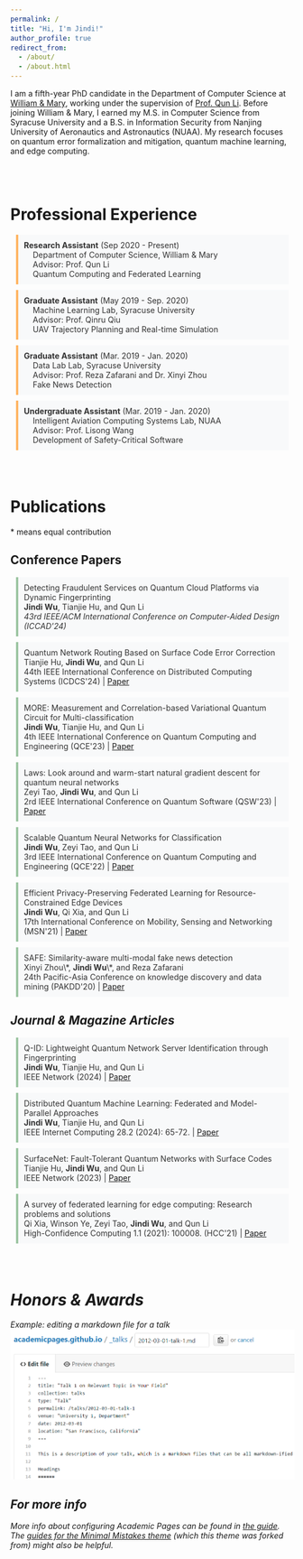 ```yaml
---
permalink: /
title: "Hi, I'm Jindi!"
author_profile: true
redirect_from: 
  - /about/
  - /about.html
---
```


I am a fifth-year PhD candidate in the Department of Computer Science at [William & Mary](https://www.wm.edu/), working under the supervision of [Prof. Qun Li](https://www.cs.wm.edu/~liqun/). Before joining William & Mary, I earned my M.S. in Computer Science from Syracuse University and a B.S. in Information Security from Nanjing University of Aeronautics and Astronautics (NUAA). My research focuses on quantum error formalization and mitigation, quantum machine learning, and edge computing.

<br>
<br>

Professional Experience
======

<style>
    .blue-quote {
        border-left: 4px solid #ffb563; /* Orange border */
        background-color: #f8f9fa; /* Light grey background */
        color: #333; /* Dark grey text color */
        padding: 10px 10px;
        margin: 10px;
        font-style: normal;
    }
  
  .green-quote {
        border-left: 4px solid #9cc5a1; /* Orange border */
        background-color: #f8f9fa; /* Light grey background */
        color: #333; /* Dark grey text color */
        padding: 10px 10px;
        margin: 10px;
      font-style: normal;
    }
</style>

<blockquote class="blue-quote">
<strong>Research Assistant</strong> (Sep 2020 - Present) <br>
&nbsp; &nbsp; Department of Computer Science, William & Mary <br>
&nbsp; &nbsp; Advisor: Prof. Qun Li <br>
&nbsp; &nbsp; Quantum Computing and Federated Learning
</blockquote>

<blockquote class="blue-quote">
<strong>Graduate Assistant</strong> (May 2019 - Sep. 2020) <br>
&nbsp; &nbsp; Machine Learning Lab, Syracuse University <br>
&nbsp; &nbsp; Advisor: Prof. Qinru Qiu <br>
&nbsp; &nbsp; UAV Trajectory Planning and Real-time Simulation
</blockquote>

<blockquote class="blue-quote">
<strong>Graduate Assistant</strong> (Mar. 2019 - Jan. 2020) <br>
&nbsp; &nbsp; Data Lab Lab, Syracuse University <br>
&nbsp; &nbsp; Advisor: Prof. Reza Zafarani and Dr. Xinyi Zhou <br>
&nbsp; &nbsp; Fake News Detection
</blockquote>

<blockquote class="blue-quote">
<strong>Undergraduate Assistant</strong> (Mar. 2019 - Jan. 2020) <br>
&nbsp; &nbsp; Intelligent Aviation Computing Systems Lab, NUAA <br>
&nbsp; &nbsp; Advisor: Prof. Lisong Wang <br>
&nbsp; &nbsp; Development of Safety-Critical Software
</blockquote>

<br>
<br>

Publications
======
\* means equal contribution


Conference Papers
------
<blockquote class="green-quote">
Detecting Fraudulent Services on Quantum Cloud Platforms via Dynamic Fingerprinting <br>
<strong>Jindi Wu</strong>, Tianjie Hu, and Qun Li <br> 
<em>43rd IEEE/ACM International Conference on Computer-Aided Design (ICCAD'24)
<!--   <a href="[https://ixstudio.net](https://arxiv.org/pdf/2408.11203)">Paper</a> -->
</blockquote>

<blockquote class="green-quote">
Quantum Network Routing Based on Surface Code Error Correction <br>
Tianjie Hu, <strong>Jindi Wu</strong>, and Qun Li <br> 
44th IEEE International Conference on Distributed Computing Systems (ICDCS'24) | 
  <a href="https://ieeexplore.ieee.org/stamp/stamp.jsp?arnumber=10631008">Paper</a>
<!--   [Paper](https://ieeexplore.ieee.org/stamp/stamp.jsp?arnumber=10631008)   -->
</blockquote>

<blockquote class="green-quote">
MORE: Measurement and Correlation-based Variational Quantum Circuit for Multi-classification <br>
<strong>Jindi Wu</strong>, Tianjie Hu, and Qun Li <br> 
4th IEEE International Conference on Quantum Computing and Engineering (QCE'23) | 
  <a href="https://ieeexplore.ieee.org/stamp/stamp.jsp?arnumber=10313792">Paper</a>
<!--   [Paper](https://ieeexplore.ieee.org/stamp/stamp.jsp?arnumber=10313792) -->
</blockquote>

<blockquote class="green-quote">
Laws: Look around and warm-start natural gradient descent for quantum neural networks <br>
Zeyi Tao, <strong>Jindi Wu</strong>, and Qun Li <br> 
2rd IEEE International Conference on Quantum Software (QSW'23) | 
  <a href="https://ieeexplore.ieee.org/stamp/stamp.jsp?arnumber=10234243">Paper</a>
<!--   [Paper](https://ieeexplore.ieee.org/stamp/stamp.jsp?arnumber=10234243)   -->
</blockquote>

<blockquote class="green-quote">
Scalable Quantum Neural Networks for Classification <br>
<strong>Jindi Wu</strong>, Zeyi Tao, and Qun Li <br> 
3rd IEEE International Conference on Quantum Computing and Engineering (QCE'22) | 
  <a href="https://ieeexplore.ieee.org/stamp/stamp.jsp?arnumber=9951212">Paper</a>
<!--   [Paper](https://ieeexplore.ieee.org/stamp/stamp.jsp?arnumber=9951212) -->
</blockquote>

<blockquote class="green-quote">
Efficient Privacy-Preserving Federated Learning for Resource-Constrained Edge Devices <br>
<strong>Jindi Wu</strong>, Qi Xia, and Qun Li <br> 
17th International Conference on Mobility, Sensing and Networking (MSN'21) | 
  <a href="https://par.nsf.gov/servlets/purl/10358911">Paper</a>
<!--   [Paper](https://par.nsf.gov/servlets/purl/10358911) -->
</blockquote>

<blockquote class="green-quote">
SAFE: Similarity-aware multi-modal fake news detection <br>
Xinyi Zhou\*, <strong>Jindi Wu</strong>\*, and Reza Zafarani <br> 
24th Pacific-Asia Conference on knowledge discovery and data mining (PAKDD'20) | 
  <a href="https://www.ncbi.nlm.nih.gov/pmc/articles/PMC7206257/">Paper</a>
<!--   [Paper](https://www.ncbi.nlm.nih.gov/pmc/articles/PMC7206257/) -->
</blockquote>





Journal & Magazine Articles
------
<blockquote class="green-quote">
Q-ID: Lightweight Quantum Network Server Identification through Fingerprinting <br>
<strong>Jindi Wu</strong>, Tianjie Hu, and Qun Li <br> 
IEEE Network (2024) | 
  <a href="https://ieeexplore.ieee.org/stamp/stamp.jsp?arnumber=10530432">Paper</a>
<!--   [Paper](https://ieeexplore.ieee.org/stamp/stamp.jsp?arnumber=10530432) -->
</blockquote>

<blockquote class="green-quote">
Distributed Quantum Machine Learning: Federated and Model-Parallel Approaches <br>
<strong>Jindi Wu</strong>, Tianjie Hu, and Qun Li <br> 
IEEE Internet Computing 28.2 (2024): 65-72. | 
  <a href="https://ieeexplore.ieee.org/stamp/stamp.jsp?arnumber=10508212">Paper</a>
<!--   [Paper](https://ieeexplore.ieee.org/stamp/stamp.jsp?arnumber=10508212) -->
</blockquote>

<blockquote class="green-quote">
SurfaceNet: Fault-Tolerant Quantum Networks with Surface Codes <br>
Tianjie Hu, <strong>Jindi Wu</strong>, and Qun Li <br> 
IEEE Network (2023) | 
  <a href="https://ieeexplore.ieee.org/stamp/stamp.jsp?arnumber=10288502">Paper</a>
<!--   [Paper](https://ieeexplore.ieee.org/stamp/stamp.jsp?arnumber=10288502) -->
</blockquote>

<blockquote class="green-quote">
A survey of federated learning for edge computing: Research problems and solutions <br>
Qi Xia, Winson Ye, Zeyi Tao, <strong>Jindi Wu</strong>, and Qun Li <br> 
High-Confidence Computing 1.1 (2021): 100008. (HCC'21) | 
  <a href="https://www.sciencedirect.com/science/article/pii/S266729522100009X">Paper</a>
<!--   [Paper](https://www.sciencedirect.com/science/article/pii/S266729522100009X) -->
</blockquote>

<br>
<br>

Honors & Awards
======





Example: editing a markdown file for a talk
![Editing a markdown file for a talk](/images/editing-talk.png)

For more info
------
More info about configuring Academic Pages can be found in [the guide](https://academicpages.github.io/markdown/). The [guides for the Minimal Mistakes theme](https://mmistakes.github.io/minimal-mistakes/docs/configuration/) (which this theme was forked from) might also be helpful.
